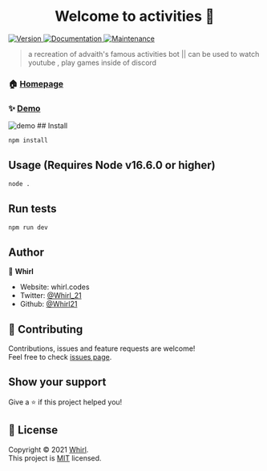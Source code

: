 <h1 align="center">Welcome to activities 👋</h1>
<p>
  <a href="https://www.npmjs.com/package/activities" target="_blank">
    <img alt="Version" src="https://img.shields.io/npm/v/activities.svg">
  </a>
  <a href="https://github.com/Whirl21/Activities#readme" target="_blank">
    <img alt="Documentation" src="https://img.shields.io/badge/documentation-yes-brightgreen.svg" />
  </a>
  <a href="https://github.com/Whirl21/Activities/graphs/commit-activity" target="_blank">
    <img alt="Maintenance" src="https://img.shields.io/badge/Maintained%3F-yes-green.svg" />
  </a>
 

</p>

> a recreation of advaith's famous activities bot || can be used to watch youtube , play games inside of discord

### 🏠 [Homepage](https://github.com/Whirl21/Activities#readme)

### ✨ [Demo](https://whirl.plays-among.us/ksetl4dy79a)
<img src="https://whirl.plays-among.us/ksetl4dy79a" alt=demo>
## Install

```sh
npm install
```

## Usage (Requires Node v16.6.0 or higher)

```sh
node .
```

## Run tests

```sh
npm run dev
```

## Author

👤 **Whirl**

* Website: whirl.codes
* Twitter: [@Whirl_21](https://twitter.com/Whirl_21)
* Github: [@Whirl21](https://github.com/Whirl21)

## 🤝 Contributing

Contributions, issues and feature requests are welcome!<br />Feel free to check [issues page](https://github.com/Whirl21/Activities/issues). 

## Show your support

Give a ⭐️ if this project helped you!

## 📝 License

Copyright © 2021 [Whirl](https://github.com/Whirl21).<br />
This project is [MIT](https://github.com/Whirl21/Activities/blob/master/LICENSE) licensed.


